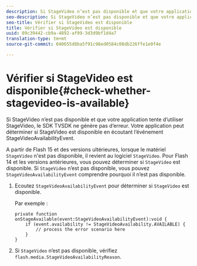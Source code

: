 ```yaml
---
description: Si StageVideo n’est pas disponible et que votre application tente d’utiliser StageVideo, le SDK TVSDK ne génère pas d’erreur. Votre application peut déterminer si StageVideo est disponible en écoutant l’événement StageVideoAvailabilityEvent.
seo-description: Si StageVideo n’est pas disponible et que votre application tente d’utiliser StageVideo, le SDK TVSDK ne génère pas d’erreur. Votre application peut déterminer si StageVideo est disponible en écoutant l’événement StageVideoAvailabilityEvent.
seo-title: Vérifier si StageVideo est disponible
title: Vérifier si StageVideo est disponible
uuid: 09c39442-cb9a-4892-af99-3d3d9bf1d4a7
translation-type: tm+mt
source-git-commit: 040655d8ba5f91c98ed0584c08db226ffe1e0f4e

---
```



# Vérifier si StageVideo est disponible{#check-whether-stagevideo-is-available}

Si StageVideo n’est pas disponible et que votre application tente d’utiliser StageVideo, le SDK TVSDK ne génère pas d’erreur. Votre application peut déterminer si StageVideo est disponible en écoutant l’événement StageVideoAvailabilityEvent.

A partir de Flash 15 et des versions ultérieures, lorsque le matériel `StageVideo` n&#39;est pas disponible, il revient au logiciel `StageVideo`. Pour Flash 14 et les versions antérieures, vous pouvez déterminer si `StageVideo` est disponible. Si `StageVideo` n’est pas disponible, vous pouvez `StageVideoAvailabilityEvent` comprendre pourquoi il n’est pas disponible.

1. Ecoutez `StageVideoAvailabilityEvent` pour déterminer si `StageVideo` est disponible.

   Par exemple :

   ```
   private function onStageAvailable(event:StageVideoAvailabilityEvent):void {
       if (event.availability != StageVideoAvailability.AVAILABLE) {
           // process the error scenario here
       }
   }
   ```

1. Si `StageVideo` n’est pas disponible, vérifiez `flash.media.StageVideoAvailabilityReason`.
